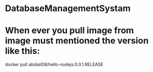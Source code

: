 # DatabaseManagementSystam

# When ever you pull image from image must mentioned the version like this:


docker pull abidali08/hello-nodejs:0.0.1.RELEASE
